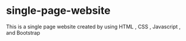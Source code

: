 # single-page-website
This is a single page website created by using HTML , CSS , Javascript , and Bootstrap
